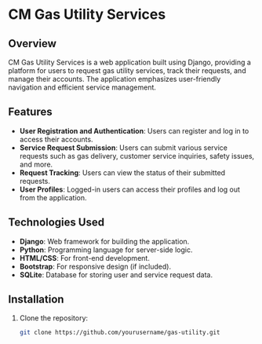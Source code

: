 # CM Gas Utility Services

## Overview
CM Gas Utility Services is a web application built using Django, providing a platform for users to request gas utility services, track their requests, and manage their accounts. The application emphasizes user-friendly navigation and efficient service management.

## Features
- **User Registration and Authentication**: Users can register and log in to access their accounts.
- **Service Request Submission**: Users can submit various service requests such as gas delivery, customer service inquiries, safety issues, and more.
- **Request Tracking**: Users can view the status of their submitted requests.
- **User Profiles**: Logged-in users can access their profiles and log out from the application.

## Technologies Used
- **Django**: Web framework for building the application.
- **Python**: Programming language for server-side logic.
- **HTML/CSS**: For front-end development.
- **Bootstrap**: For responsive design (if included).
- **SQLite**: Database for storing user and service request data.

## Installation
1. Clone the repository:
   ```bash
   git clone https://github.com/yourusername/gas-utility.git

